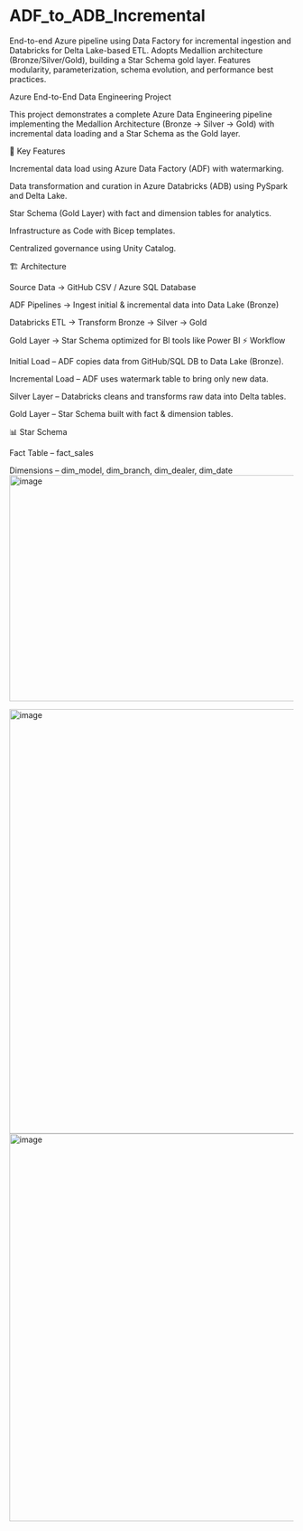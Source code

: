 # ADF_to_ADB_Incremental
End-to-end Azure pipeline using Data Factory for incremental ingestion and Databricks for Delta Lake-based ETL. Adopts Medallion architecture (Bronze/Silver/Gold), building a Star Schema gold layer. Features modularity, parameterization, schema evolution, and performance best practices.

Azure End-to-End Data Engineering Project

This project demonstrates a complete Azure Data Engineering pipeline implementing the Medallion Architecture (Bronze → Silver → Gold) with incremental data loading and a Star Schema as the Gold layer.

🚀 Key Features

Incremental data load using Azure Data Factory (ADF) with watermarking.

Data transformation and curation in Azure Databricks (ADB) using PySpark and Delta Lake.

Star Schema (Gold Layer) with fact and dimension tables for analytics.

Infrastructure as Code with Bicep templates.

Centralized governance using Unity Catalog.

🏗️ Architecture

Source Data → GitHub CSV / Azure SQL Database

ADF Pipelines → Ingest initial & incremental data into Data Lake (Bronze)

Databricks ETL → Transform Bronze → Silver → Gold

Gold Layer → Star Schema optimized for BI tools like Power BI
⚡ Workflow

Initial Load – ADF copies data from GitHub/SQL DB to Data Lake (Bronze).

Incremental Load – ADF uses watermark table to bring only new data.

Silver Layer – Databricks cleans and transforms raw data into Delta tables.

Gold Layer – Star Schema built with fact & dimension tables.

📊 Star Schema

Fact Table – fact_sales

Dimensions – dim_model, dim_branch, dim_dealer, dim_date
<img width="1315" height="400" alt="image" src="https://github.com/user-attachments/assets/cd7e0eef-c5d3-4303-ad05-35d7e13efc7a" />

<img width="1486" height="751" alt="image" src="https://github.com/user-attachments/assets/babf5353-e5ae-43c8-a7f4-85cec0bca538" />
<img width="1169" height="686" alt="image" src="https://github.com/user-attachments/assets/b2e4cb9a-fb36-4896-8635-cfb64f2754b8" />

